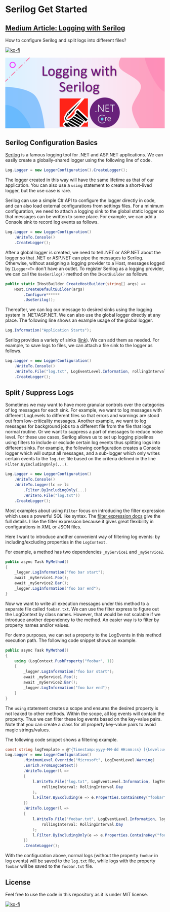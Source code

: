# Serilog Get Started

## [Medium Article: Logging with Serilog](https://blog.devgenius.io/logging-with-serilog-f6903b0c176)

How to configure Serilog and split logs into different files?

[![ko-fi](https://ko-fi.com/img/githubbutton_sm.svg)](https://ko-fi.com/I3I63W4OK)

![serilog](./serilog.png)

## Serilog Configuration Basics

[Serilog](https://serilog.net/) is a famous logging tool for .NET and ASP.NET applications. We can easily create a globally-shared logger using the following line of code.

```csharp
Log.Logger = new LoggerConfiguration().CreateLogger();
```

The logger created in this way will have the same lifetime as that of our application. You can also use a `using` statement to create a short-lived logger, but the use case is rare.

Serilog can use a simple C# API to configure the logger directly in code, and can also load external configurations from settings files. For a minimum configuration, we need to attach a logging sink to the global static logger so that messages can be written to some place. For example, we can add a Console sink to record log events as follows.

```csharp
Log.Logger = new LoggerConfiguration()
    .WriteTo.Console()
    .CreateLogger();
```

After a global logger is created, we need to tell .NET or ASP.NET about the logger so that .NET or ASP.NET can pipe the messages to Serilog. Otherwise, without assigning a logging provider to a Host, messages logged by `ILogger<T>` don't have an outlet. To register Serilog as a logging provider, we can call the `UseSerilog()` method on the `IHostBuilder` as follows.

```csharp
public static IHostBuilder CreateHostBuilder(string[] args) =>
    Host.CreateDefaultBuilder(args)
        .Configure******
        .UseSerilog();
```

Thereafter, we can log our message to desired sinks using the logging system in .NET/ASP.NET. We can also use the global logger directly at any place. The following line shows an example usage of the global logger.

```csharp
Log.Information("Application Starts");
```

Serilog provides a variety of sinks ([link](https://github.com/serilog/serilog/wiki/Provided-Sinks)). We can add them as needed. For example, to save logs to files, we can attach a file sink to the logger as follows.

```csharp
Log.Logger = new LoggerConfiguration()
    .WriteTo.Console()
    .WriteTo.File("log.txt", LogEventLevel.Information, rollingInterval: RollingInterval.Day)
    .CreateLogger();
```

## Split / Suppress Logs

Sometimes we may want to have more granular controls over the categories of log messages for each sink. For example, we want to log messages with different LogLevels to different files so that errors and warnings are stood out from low-criticality messages. Another example, we want to log messages for background jobs to a different file from the file that logs normal routine. Or we want to suppress a part of messages to reduce noise level. For these use cases, Serilog allows us to set up logging pipelines using filters to include or exclude certain log events thus splitting logs into different sinks. For example, the following configuration creates a Console logger which will output all messages, and a sub-logger which only writes certain events to the `log.txt` file based on the criteria defined in the line `Filter.ByIncludingOnly(...)`.

```csharp
Log.Logger = new LoggerConfiguration()
    .WriteTo.Console()
    .WriteTo.Logger(lc => lc
        .Filter.ByIncludingOnly(...)
        .WriteTo.File("log.txt"))
    .CreateLogger();
```

Most examples about using `Filter` focus on introducing the filter expression which uses a powerful SQL like syntax. The [filter expression docs](https://github.com/serilog/serilog-expressions) give the full details. I like the filter expression because it gives great flexibility in configurations in XML or JSON files.

Here I want to introduce another convenient way of filtering log events: by including/excluding properties in the `LogContext`.

For example, a method has two dependencies `_myService1` and `_myService2`.

```csharp
public async Task MyMethod()
{
    _logger.LogInformation("foo bar start");
    await _myService1.Foo();
    await _myService2.Bar();
    _logger.LogInformation("foo bar end");
}
```

Now we want to write all execution messages under this method to a separate file called `foobar.txt`. We can use the filter express to figure out the LogContext by class names. However, that would be not scalable if we introduce another dependency to the method. An easier way is to filter by property names and/or values.

For demo purposes, we can set a property to the LogEvents in this method execution path. The following code snippet shows an example.

```csharp
public async Task MyMethod()
{
    using (LogContext.PushProperty("foobar", 1))
    {
        _logger.LogInformation("foo bar start");
        await _myService1.Foo();
        await _myService2.Bar();
        _logger.LogInformation("foo bar end");
    }
}
```

The `using` statement creates a scope and ensures the desired property is not leaked to other methods. Within the scope, all log events will contain the property. Thus we can filter these log events based on the key-value pairs. Note that you can create a class for all property key-value pairs to avoid magic strings/values.

The following code snippet shows a filtering example.

```csharp
const string logTemplate = @"{Timestamp:yyyy-MM-dd HH:mm:ss} [{Level:u4}] [{SourceContext:l}] {Message:lj}{NewLine}{Exception}";
Log.Logger = new LoggerConfiguration()
        .MinimumLevel.Override("Microsoft", LogEventLevel.Warning)
        .Enrich.FromLogContext()
        .WriteTo.Logger(l =>
        {
            l.WriteTo.File("log.txt", LogEventLevel.Information, logTemplate,
                rollingInterval: RollingInterval.Day
            );
            l.Filter.ByExcluding(e => e.Properties.ContainsKey("foobar"));
        })
        .WriteTo.Logger(l =>
        {
            l.WriteTo.File("foobar.txt", LogEventLevel.Information, logTemplate,
                rollingInterval: RollingInterval.Day
            );
            l.Filter.ByIncludingOnly(e => e.Properties.ContainsKey("foobar"));
        })
        .CreateLogger();
```

With the configuration above, normal logs (without the property `foobar` in log events) will be saved to the `log.txt` file, while logs with the property `foobar` will be saved to the `foobar.txt` file.

## License

Feel free to use the code in this repository as it is under MIT license.

[![ko-fi](https://ko-fi.com/img/githubbutton_sm.svg)](https://ko-fi.com/I3I63W4OK)
